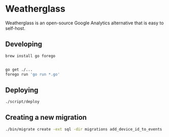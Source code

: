 Weatherglass
===

Weatherglass is an open-source Google Analytics alternative that is easy to self-host.

## Developing 

```sh
brew install go forego


go get ./...
forego run 'go run *.go'
```

## Deploying

```sh
./script/deploy
```

## Creating a new migration

```sh
./bin/migrate create -ext sql -dir migrations add_device_id_to_events
```
